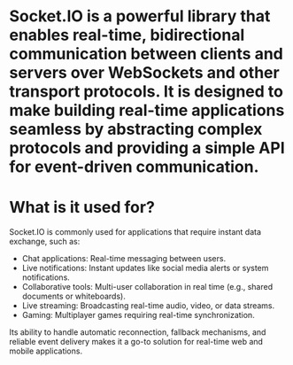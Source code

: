 # Socket.IO is a powerful library that enables real-time, bidirectional communication between clients and servers over WebSockets and other transport protocols. It is designed to make building real-time applications seamless by abstracting complex protocols and providing a simple API for event-driven communication.

# What is it used for?
Socket.IO is commonly used for applications that require instant data exchange, such as:

- Chat applications: Real-time messaging between users.
- Live notifications: Instant updates like social media alerts or system notifications.
- Collaborative tools: Multi-user collaboration in real time (e.g., shared documents or whiteboards).
- Live streaming: Broadcasting real-time audio, video, or data streams.
- Gaming: Multiplayer games requiring real-time synchronization.

Its ability to handle automatic reconnection, fallback mechanisms, and reliable event delivery makes it a go-to solution for real-time web and mobile applications.
